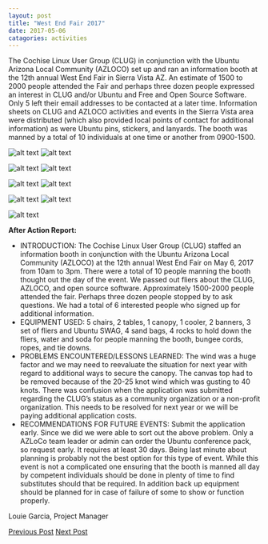 ```yaml
---
layout: post
title: "West End Fair 2017"
date: 2017-05-06
catagories: activities
---
```


The Cochise Linux User Group (CLUG) in conjunction with the Ubuntu Arizona Local Community (AZLOCO) set up and ran an information booth at the 12th annual West End Fair in Sierra Vista AZ.  An estimate of 1500 to 2000 people attended the Fair and perhaps three dozen people expressed an interest in CLUG and/or Ubuntu and Free and Open Source Software.  Only 5 left their email addresses to be contacted at a later time.  Information sheets on CLUG and AZLOCO activities and events in the Sierra Vista area were distributed (which also provided local points of contact for additional information) as were Ubuntu pins, stickers, and lanyards.  The booth was manned by a total of 10 individuals at one time or another from 0900-1500.

![alt text](https://raw.githubusercontent.com/CochiseLinuxUsersGroup/CochiseLinuxUsersGroup.github.io/master/images/Setting-up_West-End-Fair-400x400.jpg)
![alt text](https://raw.githubusercontent.com/CochiseLinuxUsersGroup/CochiseLinuxUsersGroup.github.io/master/images/Setup_complete_West-End-Fair-400x400.jpg)

![alt text](https://raw.githubusercontent.com/CochiseLinuxUsersGroup/CochiseLinuxUsersGroup.github.io/master/images/Inspecting_the_booth_West-End-Fair-400x400.jpg)
![alt text](https://raw.githubusercontent.com/CochiseLinuxUsersGroup/CochiseLinuxUsersGroup.github.io/master/images/AZLOCO-CLUG_booth-West-End-Fair-400x400.jpg)

![alt text](https://raw.githubusercontent.com/CochiseLinuxUsersGroup/CochiseLinuxUsersGroup.github.io/master/images/Participants-1_West-End-Fair-400x400.jpg)
![alt text](https://raw.githubusercontent.com/CochiseLinuxUsersGroup/CochiseLinuxUsersGroup.github.io/master/images/Participants-2_West-End-Fair-400x400.jpg)

![alt text](https://raw.githubusercontent.com/CochiseLinuxUsersGroup/CochiseLinuxUsersGroup.github.io/master/images/Participants-3_West-End-Fair-400x400.jpg)
![alt text](https://raw.githubusercontent.com/CochiseLinuxUsersGroup/CochiseLinuxUsersGroup.github.io/master/images/Participants-4_West-End-Fair-400x400.jpg)

![alt text](https://raw.githubusercontent.com/CochiseLinuxUsersGroup/CochiseLinuxUsersGroup.github.io/master/images/Participants-5_West-End-Fair-400x400.jpg)

**After Action Report:**

 * INTRODUCTION:  The Cochise Linux User Group (CLUG) staffed an information booth in conjunction with the Ubuntu Arizona Local Community (AZLOCO) at the 12th annual West End Fair on May 6, 2017 from 10am to 3pm.  There were a total of 10 people manning the booth thought out the day of the event.  We passed out fliers about the CLUG, AZLOCO, and open source software.   Approximately 1500-2000 people attended the fair.  Perhaps three dozen people stopped by to ask questions.  We had a total of 6 interested people who signed up for additional information. 
 * EQUIPMENT USED:  5 chairs, 2 tables, 1 canopy, 1 cooler, 2 banners, 3 set of fliers and Ubuntu SWAG, 4 sand bags, 4 rocks to hold down the fliers, water and soda for people manning the booth, bungee cords, ropes, and tie downs.
 * PROBLEMS ENCOUNTERED/LESSONS LEARNED:  The wind was a huge factor and we may need to reevaluate the situation for next year with regard to additional ways to secure the canopy.  The canvas top had to be removed because of the 20-25 knot wind which was gusting to 40 knots. There was confusion when the application was submitted regarding the CLUG’s status as a community organization or a non-profit organization.  This needs to be resolved for next year or we will be paying additional application costs.
 * RECOMMENDATIONS FOR FUTURE EVENTS:  Submit the application early.  Since we did we were able to sort out the above problem. Only a AZLoCo team leader or admin can order the Ubuntu conference pack, so request early.  It requires at least 30 days. Being last minute about planning is probably not the best option for this type of event.  While this event is not a complicated one ensuring that the booth is manned all day by competent individuals should be done in plenty of time to find substitutes should that be required.  In addition back up equipment should be planned for in case of failure of some to show or function properly.
 
Louie Garcia, Project Manager  

<footer>
<a href="http://cochiselinuxusergroup.org/activities/SierraVistaInstallfest_2017-01-28" class="post-prev">Previous Post</a>  
<a href="http://cochiselinuxusergroup.org/activities/SierraVistaInstallfest_2017-07-15" class="post-next">Next Post</a>
  </footer>
